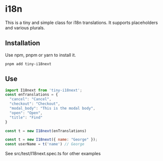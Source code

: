 # i18n

This is a tiny and simple class for i18n translations. It supports placeholders and various plurals.

## Installation

Use npm, pnpm or yarn to install it.

```shell
pnpm add tiny-i18next
```

## Use

```JavaScript
import I18next from 'tiny-i18next';
const enTranslations = {
  "cancel": "Cancel",
  "checkout": "Checkout",
  "modal_body": "This is the modal body",
  "open": "Open",
  "title": "Find"
}

const t = new I18next(enTranslations)

const t = new I18next({ name: "George" });
const userName = t('name') // George

```

See src/test/I18next.spec.ts for other examples
